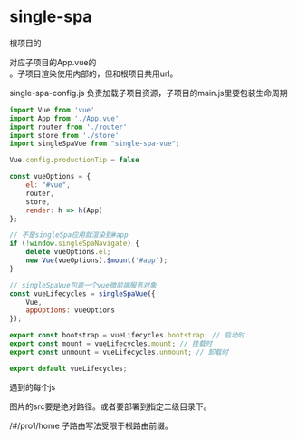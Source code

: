 # single-spa

根项目的<div id="vue"/>对应子项目的App.vue的<div id="vue"/>。子项目渲染使用内部的<router-view/>，但和根项目共用url。

single-spa-config.js 负责加载子项目资源，子项目的main.js里要包装生命周期

```javascript
import Vue from 'vue'
import App from './App.vue'
import router from './router'
import store from './store'
import singleSpaVue from "single-spa-vue";

Vue.config.productionTip = false

const vueOptions = {
    el: "#vue",
    router,
    store,
    render: h => h(App)
};

// 不是singleSpa应用就渲染到#app
if (!window.singleSpaNavigate) {
    delete vueOptions.el;
    new Vue(vueOptions).$mount('#app');
}

// singleSpaVue包装一个vue微前端服务对象
const vueLifecycles = singleSpaVue({
    Vue,
    appOptions: vueOptions
});

export const bootstrap = vueLifecycles.bootstrap; // 启动时
export const mount = vueLifecycles.mount; // 挂载时
export const unmount = vueLifecycles.unmount; // 卸载时

export default vueLifecycles;
```

遇到的每个js

图片的src要是绝对路径。或者要部署到指定二级目录下。

/#/pro1/home 子路由写法受限于根路由前缀。